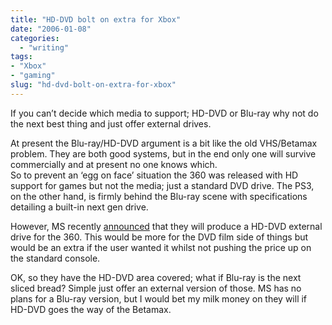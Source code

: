 ```yaml
---
title: "HD-DVD bolt on extra for Xbox"
date: "2006-01-08"
categories: 
  - "writing"
tags:
- "Xbox"
- "gaming"
slug: "hd-dvd-bolt-on-extra-for-xbox"
---
```


If you can’t decide which media to support; HD-DVD or Blu-ray why not do the next best thing and just offer external drives.  

At present the Blu-ray/HD-DVD argument is a bit like the old VHS/Betamax problem. They are both good systems, but in the end only one will survive commercially and at present no one knows which.  
So to prevent an ‘egg on face’ situation the 360 was released with HD support for games but not the media; just a standard DVD drive. The PS3, on the other hand, is firmly behind the Blu-ray scene with specifications detailing a built-in next gen drive.  

However, MS recently [announced](https://www.gamespot.com/news/6141859.html) that they will produce a HD-DVD external drive for the 360. This would be more for the DVD film side of things but would be an extra if the user wanted it whilst not pushing the price up on the standard console.  

OK, so they have the HD-DVD area covered; what if Blu-ray is the next sliced bread? Simple just offer an external version of those. MS has no plans for a Blu-ray version, but I would bet my milk money on they will if HD-DVD goes the way of the Betamax.
